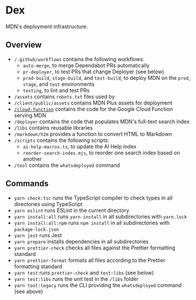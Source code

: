 # Dex

MDN's deployment infrastructure.

## Overview

- `/.github/workflows` contains the following workflows:
  - `auto-merge`, to merge Dependabot PRs automatically
  - `pr-deployer`, to test PRs that change Deployer (see below)
  - `prod-build`, `stage-build`, and `test-build`, to deploy MDN on the `prod`,
    `stage`, and `test` environments
  - `testing`, to lint and test PRs
- `/assets` contains `robots.txt` files used by
- `/client/public/assets` contains MDN Plus assets for deployment
- [`/cloud-function`](./cloud-function/README.md) contains the code for the
  Google Cloud Function serving MDN
- `/deployer` contains the code that populates MDN's full-text search index
- `/libs` contains reusable libraries
- `/markdown/h2m` provides a function to convert HTML to Markdown
- `/scripts` contains the following scripts:
  - `ai-help-macros.ts`, to update the AI Help index
  - `reorder-search-index.mjs`, to reorder one search index based on another
- `/tool` contains the `whatsdeployed` command

## Commands

- `yarn check:tsc` runs the TypeScript compiler to check types in all
  directories using TypeScript
- `yarn eslint` runs ESLint in the current directory
- `yarn install:all` runs `yarn install` in all subdirectories with `yarn.lock`
- `yarn install:all:npm` runs `npm install` in all subdirectories with
  `package-lock.json`
- `yarn jest` runs Jest
- `yarn prepare` installs dependencies in all subdirectories
- `yarn prettier-check` checks all files against the Prettier formatting
  standard
- `yarn prettier-format` formats all files according to the Prettier formatting
  standard
- `yarn test` runs `prettier-check` and `test:libs` (see below)
- `yarn test:libs` runs the unit test in the `/libs` folder
- `yarn tool:legacy` runs the CLI providing the `whatsdeployed` command (see
  above)
